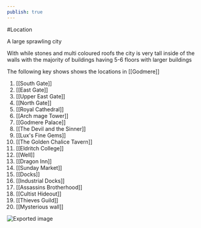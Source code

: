 ```yaml
---
publish: true
---
```


#Location 

A large sprawling city

With while stones and multi coloured roofs the city is very tall inside of the walls with the majority of buildings having 5-6 floors with larger buildings

  

The following key shows shows the locations in [[Godmere]]

1. [[South Gate]]
2. [[East Gate]]
3. [[Upper East Gate]]
4. [[North Gate]]
5. [[Royal Cathedral]]
6. [[Arch mage Tower]]
7. [[Godmere Palace]]
8. [[The Devil and the Sinner]]
9. [[Lux's Fine Gems]]
10. [[The Golden Chalice Tavern]]
11. [[Eldritch College]]
12. [[Well]]
13. [[Dragon Inn]]
14. [[Sunday Market]]
15. [[Docks]]
16. [[Industrial Docks]]
17. [[Assassins Brotherhood]]
18. [[Cultist Hideout]]
19. [[Thieves Guild]]
20. [[Mysterious wall]]

![Exported image](D&D/Godmere.md/Exported%20image%2020240206141613-0.png)